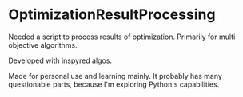 # OptimizationResultProcessing

Needed a script to process results of optimization. Primarily for multi objective algorithms.

Developed with inspyred algos.

Made for personal use and learning mainly. It probably has many questionable parts, because I'm
exploring Python's capabilities.
